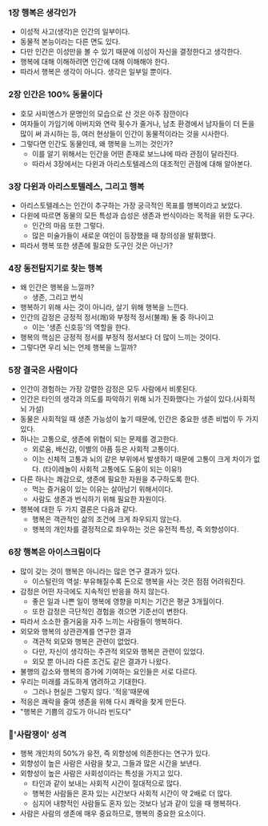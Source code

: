 ### 1장 행복은 생각인가
- 이성적 사고(생각)은 인간의 일부이다.
- 동물적 본능이라는 다른 면도 있다.
- 다만 인간은 이성만을 볼 수 있기 때문에 이성이 자신을 결정한다고 생각한다.
- 행복에 대해 이해하려면 인간에 대해 이해해야 한다.
- 따라서 행복은 생각이 아니다. 생각은 일부일 뿐이다.
### 2장 인간은 100% 동물이다
- 호모 사피엔스가 문명인의 모습으로 산 것은 아주 잠깐이다
- 여자들이 가임기에 아버지와 연락 횟수가 줄거나, 남초 환경에서 남자들이 더 돈을 많이 써 과시하는 등, 여러 현상들이 인간이 동물적이라는 것을 시사한다.
- 그렇다면 인간도 동물인데, 왜 행복을 느끼는 것인가?
	- 이를 알기 위해서는 인간을 어떤 존재로 보느냐에 따라 관점이 달라진다.
	- 따라서 3장에서는 다윈과 아리스토텔레스의 대조적인 관점에 대해 알아본다.
### 3장 다윈과 아리스토텔레스, 그리고 행복
- 아리스토텔레스는 인간이 추구하는 가장 궁극적인 목표를 행복이라고 보았다.
- 다윈에 따르면 동물의 모든 특성과 습성은 생존과 번식이라는 목적을 위한 도구다.
	- 인간의 마음 또한 그렇다.
	- 많은 미술가들이 새로운 여인이 등장했을 때 창의성을 발휘했다.
- 따라서 행복 또한 생존에 필요한 도구인 것은 아닌가?
### 4장 동전탐지기로 찾는 행복
- 왜 인간은 행복을 느낄까?
	- 생존, 그리고 번식
- 행복하기 위해 사는 것이 아니라, 살기 위해 행복을 느낀다.
- 인간의 감정은 긍정적 정서(쾌)와 부정적 정서(불쾌) 둘 중 하나이고
	- 이는 '생존 신호등'의 역할을 한다.
- 행복의 핵심은 긍정적 정서를 부정적 정서보다 더 많이 느끼는 것이다.
- 그렇다면 우리 뇌는 언제 행복을 느낄까?
### 5장 결국은 사람이다
- 인간이 경험하는 가장 강렬한 감정은 모두 사람에서 비롯된다.
- 인간은 타인의 생각과 의도를 파악하기 위해 뇌가 진화했다는 가설이 있다.(사회적 뇌 가설)
- 동물은 사회적일 때 생존 가능성이 높기 때문에, 인간은 중요한 생존 비법이 두 가지 있다.
- 하나는 고통으로, 생존에 위협이 되는 문제를 경고한다.
	- 외로움, 배신감, 이별의 아픔 등은 사회적 고통이다.
	- 이는 신체적 고통과 뇌의 같은 부위에서 발생하기 때문에 고통이 크게 차이가 없다. (타이레놀이 사회적 고통에도 도움이 되는 이유!)
- 다른 하나는 쾌감으로, 생존에 필요한 자원을 추구하도록 한다.
	- 먹는 즐거움이 있는 이유는 살아남기 위해서이다.
	- 사람도 생존과 번식하기 위해 필요한 자원이다.
- 행복에 대한 두 가지 결론은 다음과 같다.
	- 행복은 객관적인 삶의 조건에 크게 좌우되지 않는다.
	- 행복의 개인차를 결정적으로 좌우하는 것은 유전적 특성, 즉 외향성이다.
### 6장  행복은 아이스크림이다
- 많이 갖는 것이 행복은 아니라는 많은 연구 결과가 있다.
	- 이스털린의 역설: 부유해질수록 돈으로 행복을 사는 것은 점점 어려워진다.
- 감정은 어떤 자극에도 지속적인 반응을 하지 않는다.
	- 좋은 일과 나쁜 일이 행복에 영향을 미치는 기간은 평균 3개월이다.
	- 또한 감정은 극단적인 경험을 겪으면 기준선이 변한다.
- 따라서 소소한 즐거움을 자주 느끼는 사람들이 행복하다.
- 외모와 행복의 상관관계를 연구한 결과
	- 객관적 외모와 행복은 관련이 없었다.
	- 다만, 자신이 생각하는 주관적 외모와 행복은 관련이 있었다.
	- 외모 뿐 아니라 다른 조건도 같은 결과가 나왔다.
- 불행의 감소와 행복의 증가에 기여하는 요인들은 서로 다르다.
- 우리는 미래를 과도하게 염려하고 기대한다.
	- 그러나 현실은 그렇지 않다. '적응'때문에
- 적응은 쾌락을 줄여 생존을 위해 다시 쾌락을 찾게 만든다.
- "행복은 기쁨의 강도가 아니라 빈도다"
### '사람쟁이' 성격
- 행복 개인차의 50%가 유전, 즉 외향성에 의존한다는 연구가 있다.
- 외향성이 높은 사람은 사람을 찾고, 그들과 많은 시간을 보낸다.
- 외향성이 높은 사람은 사회성이라는 특성을 가지고 있다.
	- 타인과 같이 보내는 사회적 시간이 절대적으로 많다.
	- 행복한 사람들은 혼자 있는 시간보다 사회적 시간이 약 2배로 더 많다.
	- 심지어 내향적인 사람들도 혼자 있는 것보다 남과 같이 있을 때 행복하다.
- 사람은 사람의 생존에 매우 중요하므로, 행복의 중요한 요소이다.